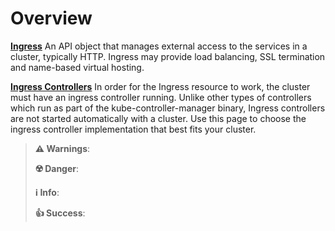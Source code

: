 # Overview

[**Ingress**](https://kubernetes.io/docs/concepts/services-networking/ingress/) An API object that manages external access to the services in a cluster, typically HTTP. Ingress may provide load balancing, SSL termination and name-based virtual hosting.

[**Ingress Controllers**](https://kubernetes.io/docs/concepts/services-networking/ingress-controllers/) In order for the Ingress resource to work, the cluster must have an ingress controller running. Unlike other types of controllers which run as part of the kube-controller-manager binary, Ingress controllers are not started automatically with a cluster. Use this page to choose the ingress controller implementation that best fits your cluster.

> **⚠️ Warnings**:
>
> **☢️ Danger**:
>
> **ℹ️ Info**:
>
> **👍 Success**:
